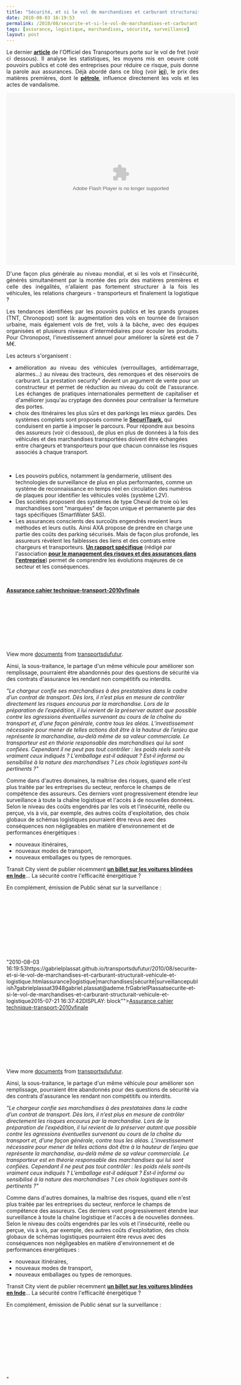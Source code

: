 ```yaml
---
title: "Sécurité, et si le vol de marchandises et carburant structurait véhicule et logistique ?"
date: 2010-08-03 16:19:53
permalink: /2010/08/securite-et-si-le-vol-de-marchandises-et-carburant-structurait-vehicule-et-logistique.html
tags: [assurance, logistique, marchandises, sécurité, surveillance]
layout: post
---
```


<p style="TEXT-ALIGN: justify">Le dernier <strong><a href="http://www.wk-transport-logistique.fr/actualites/detail/29371/enquete-sur-le-vol-de-fret-un-risque-qui-monte.html" target="_blank">article</a></strong> de l'Officiel des Transporteurs porte sur le vol de fret (voir ci dessous). Il analyse les statistiques, les moyens mis en oeuvre coté pouvoirs publics et coté des entreprises pour réduire ce risque, puis donne la parole aux assurances. Déjà abordé dans ce blog (voir <strong><a href="https://gabrielplassat.github.io/transportsdufutur/2009/11/le-prix-du-carburant-a-la-pompe-atil-une-limite.html" target="_blank">ici</a></strong>), le prix des matières premières, dont le <strong><a href="http://ma-tvideo.france3.fr/video/iLyROoafYg3g.html" target="_blank">pétrole</a></strong>, influence directement les vols et les actes de vandalisme.</p> <p> <object style="WIDTH: 541px; HEIGHT: 377px"><param name="movie" value="http://static.issuu.com/webembed/viewers/style1/v1/IssuuViewer.swf?mode=embed&documentId=100713144442-a6dd348460cb477da357167a3b1f67ea&documentUsername=wk-transport-logistique.fr&documentName=officiel-des-transports-vol-fret-juillet2010&layout=http%3A%2F%2Fskin.issuu.com%2Fv%2Flight%2Flayout.xml&showFlipBtn=true" /><param name="allowFullScreen" value="true" /> <embed allowfullscreen="true" flashvars="mode=embed&documentId=100713144442-a6dd348460cb477da357167a3b1f67ea&documentUsername=wk-transport-logistique.fr&documentName=officiel-des-transports-vol-fret-juillet2010&layout=http%3A%2F%2Fskin.issuu.com%2Fv%2Flight%2Flayout.xml&showFlipBtn=true" src="http://static.issuu.com/webembed/viewers/style1/v1/IssuuViewer.swf" style="width:600;height:450" type="application/x-shockwave-flash" /></object></p> <p style="TEXT-ALIGN: justify">D'une façon plus générale au niveau mondial, et si les vols et l'insécurité, générés simultanément par la montée des prix des matières premières et celle des inégalités, n'allaient pas fortement structurer à la fois les véhicules, les relations chargeurs - transporteurs et finalement la logistique ?</p> <p style="TEXT-ALIGN: justify">Les tendances identifiées par les pouvoirs publics et les grands groupes (TNT, Chronopost) sont là: augmentation des vols en tournée de livraison urbaine, mais également vols de fret, vols à la bâche, avec des équipes organisées et plusieurs niveaux d'intermédiaires pour écouler les produits. Pour Chronopost, l'investissement annuel pour améliorer la sûreté est de 7 M€.</p> <p style="TEXT-ALIGN: justify">Les acteurs s'organisent : </p> <ul> <li> <div style="TEXT-ALIGN: justify">amélioration au niveau des véhicules (verrouillages, antidémarrage, alarmes...) au niveau des tracteurs, des remorques et des réservoirs de carburant. La prestation security" devient un argument de vente pour un constructeur et permet de réduction au niveau du coût de l'assurance. Les échanges de pratiques internationales permettent de capitaliser et d'améliorer jusqu'au cryptage des données pour centraliser la fermeture des portes.</div></li> <li> <div style=""TEXT-ALIGN: justify"">choix des itinéraires les plus sûrs et des parkings les mieux gardés. Des systèmes complets sont proposés comme le <a href=""http://www.securitpark.fr/localisation.html"" target=""_blank""><strong>SecuriTpark</strong></a><strong>, </strong>qui conduisent en partie à imposer le parcours. Pour répondre aux besoins des assureurs (voir ci dessous), de plus en plus de données à la fois des véhicules et des marchandises transportées doivent être échangées entre chargeurs et transporteurs pour que chacun connaisse les risques associés à chaque transport.</div></li> </ul> <p style=""TEXT-ALIGN: justify""><a href="https://gabrielplassat.github.io/transportsdufutur/wp-content/uploads/sites/6/old/6a0120a66d2ad4970b0133f2d182fb970b-pi.gif"" rel=""lightbox""><img rel=""lightbox[]"" alt=""Carte-79-480"" border=""0"" class=""asset asset-image at-xid-6a0120a66d2ad4970b0133f2d182fb970b "" src=""/wp-content/uploads/sites/6/old/6a0120a66d2ad4970b0133f2d182fb970b-320pi.gif"" style=""DISPLAY: block MARGIN-LEFT: auto MARGIN-RIGHT: auto"" title=""Carte-79-480"" /></a> <br /></p> <ul> <li> <div style=""TEXT-ALIGN: justify"">Les pouvoirs publics, notamment la gendarmerie, utilisent des technologies de surveillance de plus en plus performantes, comme un système de reconnaissance en temps réel en circulation des numéros de plaques pour identifier les véhicules volés (système L2V).</div></li> <li> <div style=""TEXT-ALIGN: justify"">Des sociétés proposent des systèmes de type Cheval de troie où les marchandises sont "marquées" de façon unique et permanente par des tags spécifiques (SmartWater SAS).</div></li> <li> <div style=""TEXT-ALIGN: justify"">Les assurances conscients des surcoûts engendrés revoient leurs méthodes et leurs outils. Ainsi AXA propose de prendre en charge une partie des coûts des parking sécurisés. Mais de façon plus profonde, les assureurs révèlent les faiblesses des liens et des contrats entre chargeurs et transporteurs. <strong><a href=""http://www.amrae.fr/docs/MR/AMRAE/doc-acces-libre/cahier-technique-transport-2010vfinale.pdf"" target=""_blank"">Un rapport spécifique</a></strong> (rédigé par l'association <strong><a href=""http://www.amrae.fr/docs/MR/AMRAE/doc-acces-libre/cahier-technique-transport-2010vfinale.pdf"" target=""_blank"">pour le management des risques et des assurances dans l'entreprise</a></strong>) permet de comprendre les évolutions majeures de ce secteur et les conséquences.</div></li> </ul> <div style=""TEXT-ALIGN: justify""> </div>  <!--more-->  <p style=""TEXT-ALIGN: justify""> </p> <div id=""__ss_4893022"" style=""WIDTH: 477px""><strong style=""MARGIN: 12px 0px 4px DISPLAY: block""><a href=""http://www.slideshare.net/transportsdufutur/assurance-cahier-techniquetransport2010vfinale"" title=""Assurance cahier technique-transport-2010vfinale"">Assurance cahier technique-transport-2010vfinale</a></strong> <object height=""510"" id=""__sse4893022"" width=""477""><param name=""movie"" value=""http://static.slidesharecdn.com/swf/doc_player.swf?doc=assurancecahier-technique-transport-2010vfinale-100803044944-phpapp02&stripped_title=assurance-cahier-techniquetransport2010vfinale"" /><param name=""allowFullScreen"" value=""true"" /><param name=""allowScriptAccess"" value=""always"" /> <embed allowfullscreen=""true"" allowscriptaccess=""always"" height=""510"" name=""__sse4893022"" src=""http://static.slidesharecdn.com/swf/doc_player.swf?doc=assurancecahier-technique-transport-2010vfinale-100803044944-phpapp02&stripped_title=assurance-cahier-techniquetransport2010vfinale"" type=""application/x-shockwave-flash"" width=""477"" /></object> <div style=""PADDING-BOTTOM: 12px PADDING-LEFT: 0px PADDING-RIGHT: 0px PADDING-TOP: 5px"">View more <a href=""http://www.slideshare.net/"">documents</a> from <a href=""http://www.slideshare.net/transportsdufutur"">transportsdufutur</a>.</div></div> <p style=""TEXT-ALIGN: justify"">Ainsi, la sous-traitance, le partage d'un même véhicule pour améliorer son remplissage, pourraient être abandonnés pour des questions de sécurité via des contrats d'assurance les rendant non compétitifs ou interdits. </p> <p style=""TEXT-ALIGN: justify""><em>"<span style=""FONT-FAMILY: Calibri mso-bidi-font-family: Calibri""><font size=""3"">Le chargeur confie ses marchandises à des prestataires dans le cadre d’un contrat de transport. Dès lors, il n’est plus en mesure de contrôler directement les risques encourus par la marchandise. Lors de la préparation de l’expédition, il lui revient de la préserver autant que possible contre les agressions éventuelles survenant au cours de la chaîne du transport et, d’une façon générale, contre tous les aléas. L’investissement nécessaire pour mener de telles actions doit être à la hauteur de l’enjeu que représente la marchandise, au‐delà même de sa valeur commerciale. Le transporteur est en théorie responsable des marchandises qui lui sont confiées. Cependant il ne peut pas tout contrôler : les poids réels sont‐ils vraiment ceux indiqués ? L’emballage est‐il adéquat ? Est‐il informé ou sensibilisé à la nature des marchandises ? Les choix logistiques sont‐ils pertinents ?"</font></span></em><o:p></o:p></p> <p style=""TEXT-ALIGN: justify"">Comme dans d'autres domaines, la maîtrise des risques, quand elle n'est plus traitée par les entreprises du secteur, renforce le champs de compétence des assureurs. Ces derniers vont progressivement étendre leur surveillance à toute la chaîne logistique et l'accès à de nouvelles données. Selon le niveau des coûts engendrés par les vols et l'insécurité, réelle ou perçue, vis à vis, par exemple, des autres coûts d'exploitation, des choix globaux de schémas logistiques pourraient être revus avec des conséquences non négligeables en matière d'environnement et de performances énergétiques :</p> <ul> <li>nouveaux itinéraires, </li> <li>nouveaux modes de transport,</li> <li>nouveaux emballages ou types de remorques.</li> </ul> <p style=""TEXT-ALIGN: justify"">Transit City vient de publier récemment <strong><a href=""http://transit-city.blogspot.com/2010/07/bullet-proof.html"" target=""_blank"">un billet sur les voitures blindées en Inde</a></strong>... La sécurité contre l'efficacité énergétique ?</p> <p style=""TEXT-ALIGN: justify"">En complément, émission de Public sénat sur la surveillance :</p> <p style=""text-align: center""><iframe frameborder=""no"" framespacing=""0"" height=""265"" scrolling=""no"" src=""http://videos.publicsenat.fr/vodiFrame.php?idE=56585"" valign=""top"" width=""424"">  </iframe></p>"2010-08-03 16:19:53https://gabrielplassat.github.io/transportsdufutur/2010/08/securite-et-si-le-vol-de-marchandises-et-carburant-structurait-vehicule-et-logistique.htmlassurance|logistique|marchandises|sécurité|surveillancepublish7gabrielplassat3948gabriel.plassat@ademe.frGabrielPlassatsecurite-et-si-le-vol-de-marchandises-et-carburant-structurait-vehicule-et-logistique2015-07-21 16:37:42DISPLAY: block""><a href=""http://www.slideshare.net/transportsdufutur/assurance-cahier-techniquetransport2010vfinale"" title=""Assurance cahier technique-transport-2010vfinale"">Assurance cahier technique-transport-2010vfinale</a></strong> <object height=""510"" id=""__sse4893022"" width=""477""><param name=""movie"" value=""http://static.slidesharecdn.com/swf/doc_player.swf?doc=assurancecahier-technique-transport-2010vfinale-100803044944-phpapp02&stripped_title=assurance-cahier-techniquetransport2010vfinale"" /><param name=""allowFullScreen"" value=""true"" /><param name=""allowScriptAccess"" value=""always"" /> <embed allowfullscreen=""true"" allowscriptaccess=""always"" height=""510"" name=""__sse4893022"" src=""http://static.slidesharecdn.com/swf/doc_player.swf?doc=assurancecahier-technique-transport-2010vfinale-100803044944-phpapp02&stripped_title=assurance-cahier-techniquetransport2010vfinale"" type=""application/x-shockwave-flash"" width=""477"" /></object> <div style=""PADDING-BOTTOM: 12pxPADDING-TOP: 5px"">View more <a href=""http://www.slideshare.net/"">documents</a> from <a href=""http://www.slideshare.net/transportsdufutur"">transportsdufutur</a>.</div></div> <p style=""TEXT-ALIGN: justify"">Ainsi, la sous-traitance, le partage d'un même véhicule pour améliorer son remplissage, pourraient être abandonnés pour des questions de sécurité via des contrats d'assurance les rendant non compétitifs ou interdits. </p> <p style=""TEXT-ALIGN: justify""><em>"<span style=""FONT-FAMILY: Calibrimso-bidi-font-family: Calibri""><font size=""3"">Le chargeur confie ses marchandises à des prestataires dans le cadre d’un contrat de transport. Dès lors, il n’est plus en mesure de contrôler directement les risques encourus par la marchandise. Lors de la préparation de l’expédition, il lui revient de la préserver autant que possible contre les agressions éventuelles survenant au cours de la chaîne du transport et, d’une façon générale, contre tous les aléas. L’investissement nécessaire pour mener de telles actions doit être à la hauteur de l’enjeu que représente la marchandise, au‐delà même de sa valeur commerciale. Le transporteur est en théorie responsable des marchandises qui lui sont confiées. Cependant il ne peut pas tout contrôler : les poids réels sont‐ils vraiment ceux indiqués ? L’emballage est‐il adéquat ? Est‐il informé ou sensibilisé à la nature des marchandises ? Les choix logistiques sont‐ils pertinents ?"</font></span></em><o:p></o:p></p> <p style=""TEXT-ALIGN: justify"">Comme dans d'autres domaines, la maîtrise des risques, quand elle n'est plus traitée par les entreprises du secteur, renforce le champs de compétence des assureurs. Ces derniers vont progressivement étendre leur surveillance à toute la chaîne logistique et l'accès à de nouvelles données. Selon le niveau des coûts engendrés par les vols et l'insécurité, réelle ou perçue, vis à vis, par exemple, des autres coûts d'exploitation, des choix globaux de schémas logistiques pourraient être revus avec des conséquences non négligeables en matière d'environnement et de performances énergétiques :</p> <ul> <li>nouveaux itinéraires, </li> <li>nouveaux modes de transport,</li> <li>nouveaux emballages ou types de remorques.</li> </ul> <p style=""TEXT-ALIGN: justify"">Transit City vient de publier récemment <strong><a href=""http://transit-city.blogspot.com/2010/07/bullet-proof.html"" target=""_blank"">un billet sur les voitures blindées en Inde</a></strong>... La sécurité contre l'efficacité énergétique ?</p> <p style=""TEXT-ALIGN: justify"">En complément, émission de Public sénat sur la surveillance :</p> <p style=""text-align: center""><iframe frameborder=""no"" framespacing=""0"" height=""265"" scrolling=""no"" src=""http://videos.publicsenat.fr/vodiFrame.php?idE=56585"" valign=""top"" width=""424"">  </iframe></p>"
